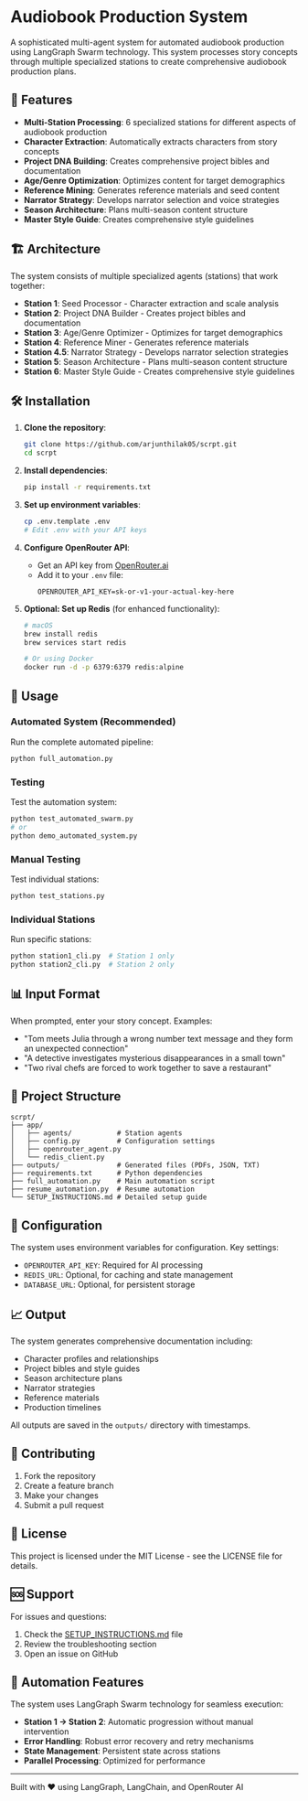 # Audiobook Production System

A sophisticated multi-agent system for automated audiobook production using LangGraph Swarm technology. This system processes story concepts through multiple specialized stations to create comprehensive audiobook production plans.

## 🚀 Features

- **Multi-Station Processing**: 6 specialized stations for different aspects of audiobook production
- **Character Extraction**: Automatically extracts characters from story concepts
- **Project DNA Building**: Creates comprehensive project bibles and documentation
- **Age/Genre Optimization**: Optimizes content for target demographics
- **Reference Mining**: Generates reference materials and seed content
- **Narrator Strategy**: Develops narrator selection and voice strategies
- **Season Architecture**: Plans multi-season content structure
- **Master Style Guide**: Creates comprehensive style guidelines

## 🏗️ Architecture

The system consists of multiple specialized agents (stations) that work together:

- **Station 1**: Seed Processor - Character extraction and scale analysis
- **Station 2**: Project DNA Builder - Creates project bibles and documentation
- **Station 3**: Age/Genre Optimizer - Optimizes for target demographics
- **Station 4**: Reference Miner - Generates reference materials
- **Station 4.5**: Narrator Strategy - Develops narrator selection strategies
- **Station 5**: Season Architecture - Plans multi-season content structure
- **Station 6**: Master Style Guide - Creates comprehensive style guidelines

## 🛠️ Installation

1. **Clone the repository**:
   ```bash
   git clone https://github.com/arjunthilak05/scrpt.git
   cd scrpt
   ```

2. **Install dependencies**:
   ```bash
   pip install -r requirements.txt
   ```

3. **Set up environment variables**:
   ```bash
   cp .env.template .env
   # Edit .env with your API keys
   ```

4. **Configure OpenRouter API**:
   - Get an API key from [OpenRouter.ai](https://openrouter.ai)
   - Add it to your `.env` file:
     ```
     OPENROUTER_API_KEY=sk-or-v1-your-actual-key-here
     ```

5. **Optional: Set up Redis** (for enhanced functionality):
   ```bash
   # macOS
   brew install redis
   brew services start redis
   
   # Or using Docker
   docker run -d -p 6379:6379 redis:alpine
   ```

## 🎯 Usage

### Automated System (Recommended)
Run the complete automated pipeline:
```bash
python full_automation.py
```

### Testing
Test the automation system:
```bash
python test_automated_swarm.py
# or
python demo_automated_system.py
```

### Manual Testing
Test individual stations:
```bash
python test_stations.py
```

### Individual Stations
Run specific stations:
```bash
python station1_cli.py  # Station 1 only
python station2_cli.py  # Station 2 only
```

## 📊 Input Format

When prompted, enter your story concept. Examples:
- "Tom meets Julia through a wrong number text message and they form an unexpected connection"
- "A detective investigates mysterious disappearances in a small town"
- "Two rival chefs are forced to work together to save a restaurant"

## 📁 Project Structure

```
scrpt/
├── app/
│   ├── agents/           # Station agents
│   ├── config.py         # Configuration settings
│   ├── openrouter_agent.py
│   └── redis_client.py
├── outputs/              # Generated files (PDFs, JSON, TXT)
├── requirements.txt      # Python dependencies
├── full_automation.py    # Main automation script
├── resume_automation.py  # Resume automation
└── SETUP_INSTRUCTIONS.md # Detailed setup guide
```

## 🔧 Configuration

The system uses environment variables for configuration. Key settings:

- `OPENROUTER_API_KEY`: Required for AI processing
- `REDIS_URL`: Optional, for caching and state management
- `DATABASE_URL`: Optional, for persistent storage

## 📈 Output

The system generates comprehensive documentation including:
- Character profiles and relationships
- Project bibles and style guides
- Season architecture plans
- Narrator strategies
- Reference materials
- Production timelines

All outputs are saved in the `outputs/` directory with timestamps.

## 🤝 Contributing

1. Fork the repository
2. Create a feature branch
3. Make your changes
4. Submit a pull request

## 📄 License

This project is licensed under the MIT License - see the LICENSE file for details.

## 🆘 Support

For issues and questions:
1. Check the [SETUP_INSTRUCTIONS.md](SETUP_INSTRUCTIONS.md) file
2. Review the troubleshooting section
3. Open an issue on GitHub

## 🔄 Automation Features

The system uses LangGraph Swarm technology for seamless execution:
- **Station 1 → Station 2**: Automatic progression without manual intervention
- **Error Handling**: Robust error recovery and retry mechanisms
- **State Management**: Persistent state across stations
- **Parallel Processing**: Optimized for performance

---

Built with ❤️ using LangGraph, LangChain, and OpenRouter AI
